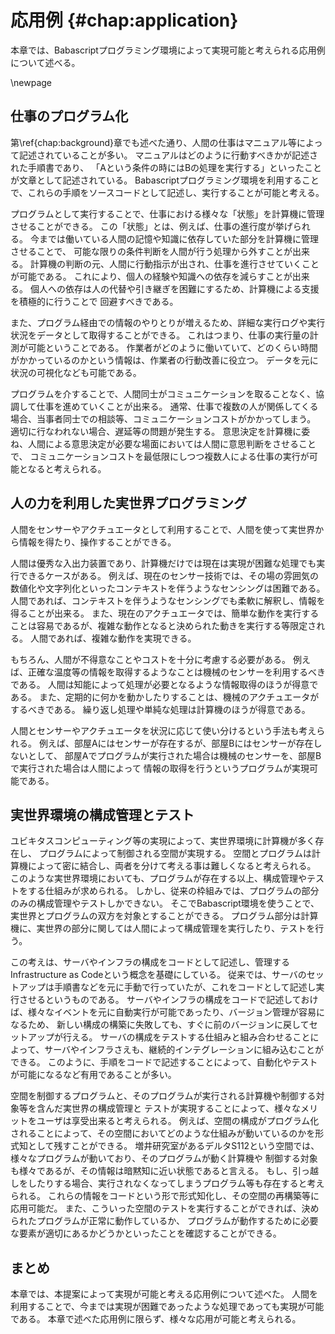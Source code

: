 # 応用例 {#chap:application}

本章では、Babascriptプログラミング環境によって実現可能と考えられる応用例について述べる。

\newpage


## 仕事のプログラム化
<!--
第\ref{chap:background}章でも述べた通り、人間の仕事はマニュアル等によって記述されていることが多い。
マニュアルはプログラムの一種であるため、記載されている手順は
ソースコードに変換し実行可能であると考えられる。 -->

第\ref{chap:background}章でも述べた通り、人間の仕事はマニュアル等によって記述されていることが多い。
マニュアルはどのように行動すべきかが記述された手順書であり、
「Aという条件の時にはBの処理を実行する」といったことが文章として記述されている。
Babascriptプログラミング環境を利用することで、これらの手順をソースコードとして記述し、実行することが可能と考える。

プログラムとして実行することで、仕事における様々な「状態」を計算機に管理させることができる。
この「状態」とは、例えば、仕事の進行度が挙げられる。
今までは働いている人間の記憶や知識に依存していた部分を計算機に管理させることで、
可能な限りの条件判断を人間が行う処理から外すことが出来る。
計算機の判断の元、人間に行動指示が出され、仕事を進行させていくことが可能である。
これにより、個人の経験や知識への依存を減らすことが出来る。
個人への依存は人の代替や引き継ぎを困難にするため、計算機による支援を積極的に行うことで
回避すべきである。

また、プログラム経由での情報のやりとりが増えるため、詳細な実行ログや実行状況をデータとして取得することができる。
これはつまり、仕事の実行量の計測が可能ということである。
作業者がどのように働いていて、どのくらい時間がかかっているのかという情報は、作業者の行動改善に役立つ。
データを元に状況の可視化なども可能である。

プログラムを介することで、人間同士がコミュニケーションを取ることなく、協調して仕事を進めていくことが出来る。
通常、仕事で複数の人が関係してくる場合、当事者同士での相談等、コミュニケーションコストがかかってしまう。
適切に行なわれない場合、遅延等の問題が発生する。
意思決定を計算機に委ね、人間による意思決定が必要な場面においては人間に意思判断をさせることで、
コミュニケーションコストを最低限にしつつ複数人による仕事の実行が可能となると考えられる。

## 人の力を利用した実世界プログラミング

人間をセンサーやアクチュエータとして利用することで、人間を使って実世界から情報を得たり、操作することができる。
<!-- 日常生活を支援するちょっとしたプログラムの中で、人間の力を借りれば簡単に実現出来ることお -->
人間は優秀な入出力装置であり、計算機だけでは現在は実現が困難な処理でも実行できるケースがある。
例えば、現在のセンサー技術では、その場の雰囲気の数値化や文字列化といったコンテキストを伴うようなセンシングは困難である。
人間であれば、コンテキストを伴うようなセンシングでも柔軟に解釈し、情報を得ることが出来る。
また、現在のアクチュエータでは、簡単な動作を実行することは容易であるが、複雑な動作となると決められた動きを実行する等限定される。
人間であれば、複雑な動作を実現できる。

もちろん、人間が不得意なことやコストを十分に考慮する必要がある。
例えば、正確な温度等の情報を取得するようなことは機械のセンサーを利用するべきである。
人間は知能によって処理が必要となるような情報取得のほうが得意である。
また、定期的に何かを動かしたりすることは、機械のアクチュエータがするべきである。
繰り返し処理や単純な処理は計算機のほうが得意である。

人間とセンサーやアクチュエータを状況に応じて使い分けるという手法も考えられる。
例えば、部屋Aにはセンサーが存在するが、部屋Bにはセンサーが存在しないとして、
部屋Aでプログラムが実行された場合は機械のセンサーを、部屋Bで実行された場合は人間によって
情報の取得を行うというプログラムが実現可能である。
<!--
```

sensor = new Sensor()
airConditioner = new AirConditioner()
baba = new Baba('takumibaba')

func = function(err, result){
  // 処理を書くよ
  if airConditioner?
    airConditio
}

if sensor?
  sensor.analogRead(1).exec func
else
  baba.部屋の温度はどうですか {format: 'list', list: ['寒い', '普通', '暑い']}, func

``` -->

## 実世界環境の構成管理とテスト

<!--
- Infrastructure as codeの説明
- コードとして管理することは非常に有用
- 実世界とプログラムは密結合していく
- 実世界の状態とソフトウェアの状態の管理を同じように記述する


-->
<!-- つまり、その空間を構成するプログラムとモノであれば、同じようにコードとして記述して構成管理をすることができる。 -->

ユビキタスコンピューティング等の実現によって、実世界環境に計算機が多く存在し、
プログラムによって制御される空間が実現する。
空間とプログラムは計算機によって密に結合し、両者を分けて考える事は難しくなると考えられる。
このような実世界環境においても、プログラムが存在する以上、構成管理やテストをする仕組みが求められる。
しかし、従来の枠組みでは、プログラムの部分のみの構成管理やテストしかできない。
そこでBabascript環境を使うことで、実世界とプログラムの双方を対象とすることができる。
プログラム部分は計算機に、実世界の部分に関しては人間によって構成管理を実行したり、テストを行う。

<!-- コード例とか貼りたい -->

この考えは、サーバやインフラの構成をコードとして記述し、管理するInfrastructure as Codeという概念を基礎にしている。
従来では、サーバのセットアップは手順書などを元に手動で行っていたが、これをコードとして記述し実行させるというものである。
サーバやインフラの構成をコードで記述しておけば、様々なイベントを元に自動実行が可能であったり、バージョン管理が容易になるため、
新しい構成の構築に失敗しても、すぐに前のバージョンに戻してセットアップが行える。
サーバの構成をテストする仕組みと組み合わせることによって、サーバやインフラさえも、継続的インテグレーションに組み込むことができる。
このように、手順をコードで記述することによって、自動化やテストが可能になるなど有用であることが多い。

空間を制御するプログラムと、そのプログラムが実行される計算機や制御する対象等を含んだ実世界の構成管理と
テストが実現することによって、様々なメリットをユーザは享受出来ると考えられる。
例えば、空間の構成がプログラム化されることによって、その空間においてどのような仕組みが動いているのかを形式知として残すことができる。
増井研究室があるデルタS112という空間では、様々なプログラムが動いており、そのプログラムが動く計算機や
制御する対象も様々であるが、その情報は暗黙知に近い状態であると言える。
もし、引っ越しをしたりする場合、実行されなくなってしまうプログラム等も存在すると考えられる。
これらの情報をコードという形で形式知化し、その空間の再構築等に応用可能だ。
また、こういった空間のテストを実行することができれば、決められたプログラムが正常に動作しているか、
プログラムが動作するために必要な要素が適切にあるかどうかといったことを確認することができる。

<!-- ``` {#hoge caption=hogefuga}

describe("", function(){


});

``` -->

## まとめ

本章では、本提案によって実現が可能と考える応用例について述べた。
人間を利用することで、今までは実現が困難であったような処理であっても実現が可能である。
本章で述べた応用例に限らず、様々な応用が可能と考えられる。
